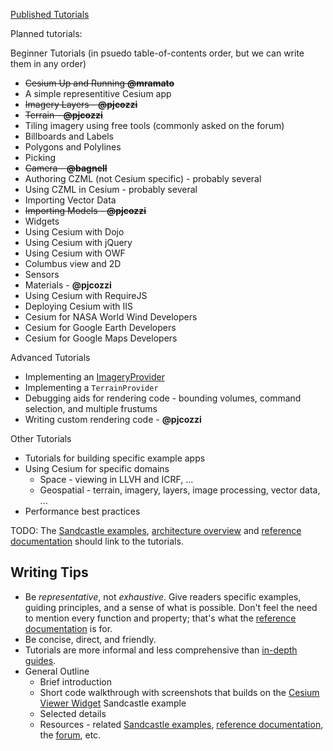 [Published Tutorials](http://cesiumjs.org/tutorials.html)

Planned tutorials:

Beginner Tutorials (in psuedo table-of-contents order, but we can write them in any order)
* ~~Cesium Up and Running **@mramato**~~
* A simple representitive Cesium app
* ~~Imagery Layers - **@pjcozzi**~~
* ~~Terrain - **@pjcozzi**~~
* Tiling imagery using free tools (commonly asked on the forum)
* Billboards and Labels
* Polygons and Polylines
* Picking
* ~~Camera - **@bagnell**~~
* Authoring CZML (not Cesium specific) - probably several
* Using CZML in Cesium - probably several
* Importing Vector Data
* ~~Importing Models - **@pjcozzi**~~
* Widgets
* Using Cesium with Dojo
* Using Cesium with jQuery
* Using Cesium with OWF 
* Columbus view and 2D
* Sensors
* Materials - **@pjcozzi**
* Using Cesium with RequireJS
* Deploying Cesium with IIS
* Cesium for NASA World Wind Developers
* Cesium for Google Earth Developers
* Cesium for Google Maps Developers

Advanced Tutorials
* Implementing an [ImageryProvider](http://cesiumjs.org/Cesium/Build/Documentation/ImageryProvider.html)
* Implementing a `TerrainProvider`
* Debugging aids for rendering code - bounding volumes, command selection, and multiple frustums
* Writing custom rendering code - **@pjcozzi**

Other Tutorials
* Tutorials for building specific example apps
* Using Cesium for specific domains
   * Space - viewing in LLVH and ICRF, ...
   * Geospatial - terrain, imagery, layers, image processing, vector data, ...
* Performance best practices

TODO: The [Sandcastle examples](http://cesiumjs.org/Cesium/Apps/Sandcastle/), [architecture overview](https://github.com/AnalyticalGraphicsInc/cesium/wiki/Architecture) and [reference documentation](http://cesiumjs.org/Cesium/Build/Documentation/) should link to the tutorials.

## Writing Tips

* Be _representative_, not _exhaustive_.  Give readers specific examples, guiding principles, and a sense of what is possible.  Don't feel the need to mention every function and property; that's what the [reference documentation](http://cesiumjs.org/Cesium/Build/Documentation/) is for.
* Be concise, direct, and friendly.
* Tutorials are more informal and less comprehensive than [in-depth guides](https://github.com/AnalyticalGraphicsInc/cesium/wiki/In-Depth-Guides).
* General Outline
   * Brief introduction
   * Short code walkthrough with screenshots that builds on the [Cesium Viewer Widget](http://cesiumjs.org/Cesium/Apps/Sandcastle/index.html?src=Cesium%20Viewer%20Widget.html) Sandcastle example
   * Selected details
   * Resources - related [Sandcastle examples](http://cesiumjs.org/Cesium/Apps/Sandcastle/), [reference documentation](http://cesiumjs.org/Cesium/Build/Documentation/), the [forum](https://groups.google.com/forum/#!forum/cesium-dev), etc.